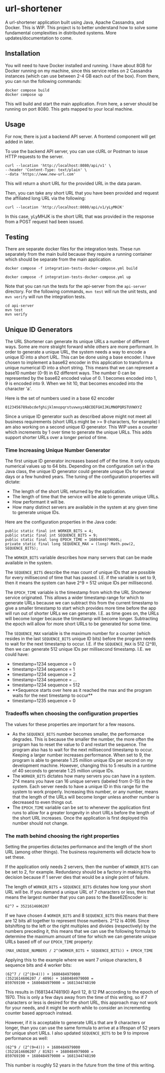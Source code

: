 # url-shortener

A url-shortener application built using Java, Apache Cassandra, and Docker.  This is WIP.  This project is to better understand how to solve some fundamental complexities in distributed systems.  More updates/documentation to come.

## Installation

You will need to have Docker installed and running.  I have about 8GB for Docker running on my machine, since this service relies on 2 Cassandra instances (which can use between 2-4 GB each out of the box).  From there, you can run the following commands:

```
docker compose build
docker compose up
```

This will build and start the main application.  From here, a server should be running on port 8080.  This gets mapped to your local machine.

## Usage

For now, there is just a backend API server.  A frontend component will get added in later.

To use the backend API server, you can use cURL or Postman to issue HTTP requests to the server.

```
curl --location 'http://localhost:8080/api/v1' \
--header 'Content-Type: text/plain' \
--data 'https://www.new-url.com'
```

This will return a short URL for the provided URL in the data param.

Then, you can take any short URL that you have been provided and request the affiliated long URL via the following:

```
curl --location 'http://localhost:8080/api/v1/yLyMHJK'
```

In this case, yLyMHJK is the short URL that was provided in the response from a POST request had been issued.

## Testing

There are separate docker files for the integration tests.  These run separately from the main build because they require a running container which should be separate from the main application.

```
docker compose -f integration-tests-docker-compose.yml build

docker compose -f integration-tests-docker-compose.yml up
```

Note that you can run the tests for the api-server from the `api-server` directory.  For the following commands, `mvn test` will run the unit tests, and `mvn verify` will run the integration tests.

```
cd api-server
mvn test
mvn verify
```

## Unique ID Generators

The URL Shortener can generate its unique URLs a number of different ways.  Some are more straight forward while others are more performant.  In order to generate a unique URL, the system needs a way to encode a unique ID into a short URL.  This can be done using a base encoder.  I have chosen to implement a base62 encoder in this application to transform a unique numerical ID into a short string.  This means that we can represent a base10 number (0-9) in 62 different ways.  The number 0 can be represented by the base62 encoded value of 0.  1 becomes encoded into 1, 9 is encoded into 9.  When we hit 10, that becomes encoded into the character 'a'.

Here is the set of numbers used in a base 62 encoder

```
0123456789abcdefghijklmnopqrstuvwxyzABCDEFGHIJKLMNOPQRSTUVWXYZ
```

Since a unique ID generator such as described above might not meet all business requirements (short URLs might be >= 9 characters, for example) I am also working on a second unique ID generator.  This WIP uses a counter which increments by 1 over time to generate the unique URLs.  This adds support shorter URLs over a longer period of time.

### Time Increasing Unique Number Generator

The first unique ID generator increases based off of the time.  It only outputs numerical values up to 64 bits.  Depending on the configuration set in the Java class, the unique ID generator could generate unique IDs for several days or a few hundred years.  The tuning of the configuration properties will dictate:

* The length of the short URL returned by the application.
* The length of time that the service will be able to generate unique URLs.
* How performant it will be.
* How many distinct servers are available in the system at any given time to generate unique IDs.

Here are the configuration properties in the Java code:

```
public static final int WORKER_BITS = 4;
public static final int SEQUENCE_BITS = 9;
public static final long EPOCH_TIME = 1680484979000L;
private static final long SEQUENCE_MAX = (long) Math.pow(2, SEQUENCE_BITS);
```

The `WORKER_BITS` variable describes how many servers that can be made available in the system.

The `SEQUENCE_BITS` describe the max count of unique IDs that are possible for every millisecond of time that has passed. I.E. if the variable is set to 9, then it means the system can have 2^9 = 512 unique IDs per millisecond.

The `EPOCH_TIME` variable is the timestamp from which the URL Shortener service originated.  This allows a wider timestamp range for which to generate URLs because we can subtract this from the current timestamp to give a smaller timestamp to start which provides more time before the app will run out of shorter URLs we can generate.  I.E. as time goes on, the URLs will become longer because the timestamp will become longer.  Subtracting the epoch will allow for more short URLs to be generated for some time.

The `SEQUENCE_MAX` variable is the maximum number for a counter (which resides in the last `SEQUENCE_BITS` unique ID bits) before the program needs to wait for the next timestamp to occur.  I.E. if the `SEQUENCE_MAX` is 512 (2^9), then we can generate 512 unique IDs per millisecond timestamp.  I.E. we could have:

* timestamp=1234 sequence = 0
* timestamp=1234 sequence = 1
* timestamp=1234 sequence = 2
* timestamp=1234 sequence = ...
* timestamp=1234 sequence = 512
* \*\*Sequence starts over here as it reached the max and the program waits for the next timestamp to occur\*\*
* timestamp=1235 sequence = 0

### Tradeoffs when choosing the configuration properties

The values for these properties are important for a few reasons.

* As the `SEQUENCE_BITS` number becomes smaller, the performance degrades.  This is because the smaller the number, the more often the program has to reset the value to 0 and restart the sequence.  The program also has to wait for the next millisecond timestamp to occur.  Keeping a larger number increases performance.  When set to 9, the program is able to generate 1.25 million unique IDs per second on my development machine.  However, changing this to 5 results in a runtime of 40 seconds to generate 1.25 million unique IDs.
* The `WORKER_BITS` dictates how many servers you can have in a system.  2^4 means you have can 16 unique servers (labeled from 0-15) in the system.  Each server needs to have a unique ID in this range for the system to work properly.  Increasing this number, or any number, means that the length of the URLs will become longer unless another number is decreased to even things out.
* The `EPOCH_TIME` variable can be set to whenever the application first runs to allow for a greater longevity in short URLs before the length of the short URL increases.  Once the application is first deployed this number should not change.

### The math behind choosing the right properties

Setting the properties dictactes performance and the length of the short URL (among other things).  The business requirements will dictacte how to set these.

If the application only needs 2 servers, then the number of `WORKER_BITS` can be set to 2, for example.  Redundancy should be a factory in making this decision because if 1 server dies that would be a single point of failure.

The length of `WORKER_BITS` + `SEQUENCE_BITS` dictates how long your short URL will be.  If you demand a unique URL of 7 characters or less, then that means the largest number that you can pass to the Base62Encoder is:

```
62^7 = 3521614606207
```

If we have chosen 4 `WORKER_BITS` and 8 `SEQUENCE_BITS` this means that there are 12 bits all together to represent those numbers.  2^12 is 4096.  Since bitshifting to the left or the right multiples and divides (respectively) by the numbers preceding it, this means that we can use the following formula to determine the maximum amount of time for which we can generate unique URLs based off of our `EPOCH_TIME` property:

```
(MAX_UNIQUE_NUMBERS / 2^(WORKER_BITS + SEQUENCE_BITS)) + EPOCH_TIME
```

Applying this to the example where we want 7 unique characters, 8 sequence bits and 4 worker bits:

```
(62^7 / (2^(8+4))) + 1680484979000
(3521614606207 / 4096) + 1680484979000 = 
859769190 + 1680484979000 = 1681344748190
```

This results in (1681344748190) April 12, 8:12 PM according to the epoch of 1970.  This is only a few days away from the time of this writing, so if 7 characters or less is desired for the short URL, this approach may not work for your needs, and it might be worth while to consider an incrementing counter based approach instead.

However, if it is acceptable to generate URLs that are 9 characters or longer, than you can use the same formula to arrive at a lifespan of 52 years for unique short URLs.  I also updated `SEQUENCE_BITS` to be 9 to improve performance as well:

```
(62^9 / (2^(9+4))) + 1680484979000
(3521614606207 / 8192) + 1680484979000 = 
859769190 + 1680484979000 = 1681344748190
```

This number is roughly 52 years in the future from the time of this writing.